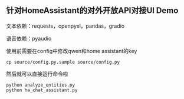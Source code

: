 ## 针对HomeAssistant的对外开放API对接UI Demo

文本依赖：requests，openpyxl，pandas，gradio

语音依赖：pyaudio

使用前需要在config中修改qwen和home assistant的key

```
cp source/config.py.sample source/config.py
```

然后就可以直接运行命令啦

```shell
python analyze_entities.py
python ha_chat_assistant.py
```
